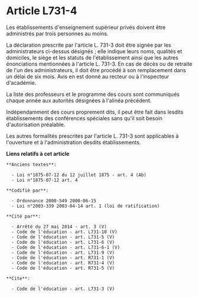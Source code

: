 # Article L731-4

Les établissements d'enseignement supérieur privés doivent être administrés par trois personnes au moins.

La déclaration prescrite par l'article L. 731-3 doit être signée par les administrateurs ci-dessus désignés ; elle indique
leurs noms, qualités et domiciles, le siège et les statuts de l'établissement ainsi que les autres énonciations mentionnées à
l'article L. 731-3. En cas de décès ou de retraite de l'un des administrateurs, il doit être procédé à son remplacement dans
un délai de six mois. Avis en est donné au recteur ou à l'inspecteur d'académie.

La liste des professeurs et le programme des cours sont communiqués chaque année aux autorités désignées à l'alinéa
précédent.

Indépendamment des cours proprement dits, il peut être fait dans lesdits établissements des conférences spéciales sans qu'il
soit besoin d'autorisation préalable.

Les autres formalités prescrites par l'article L. 731-3 sont applicables à l'ouverture et à l'administration desdits
établissements.

**Liens relatifs à cet article**

	**Anciens textes**:

	  - Loi n°1875-07-12 du 12 juillet 1875 - art. 4 (Ab)
	  - Loi n°1875-07-12 art. 4

	**Codifié par**:

	  - Ordonnance 2000-549 2000-06-15
	  - Loi n°2003-339 2003-04-14 art. 1 (loi de ratification)

	**Cité par**:

	  - Arrêté du 27 mai 2014 - art. 3 (V)
	  - Code de l'éducation - art. L731-10 (V)
	  - Code de l'éducation - art. L731-5 (V)
	  - Code de l'éducation - art. L731-6 (V)
	  - Code de l'éducation - art. L731-6-1 (V)
	  - Code de l'éducation - art. L731-9 (V)
	  - Code de l'éducation - art. R731-1 (V)
	  - Code de l'éducation - art. R731-4 (V)
	  - Code de l'éducation - art. R731-5 (V)

	**Cite**:

	  - Code de l'éducation - art. L731-3 (V)
